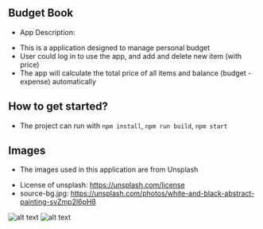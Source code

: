 ## Budget Book

- App Description:
* This is a application designed to manage personal budget
* User could log in to use the app, and add and delete new item (with price)
* The app will calculate the total price of all items and balance (budget - expense) automatically

## How to get started?
- The project can run with `npm install`, `npm run build`, `npm start`

## Images
- The images used in this application are from Unsplash
* License of unsplash: https://unsplash.com/license
* source-bg.jpg: https://unsplash.com/photos/white-and-black-abstract-painting-svZmp2l6pH8

![alt text](https://github.com/RoxyRuoming/Horror_Zone/blob/main/public/images/6250-01.png?raw=true)
![alt text](https://github.com/RoxyRuoming/Horror_Zone/blob/main/public/images/6250-02.png?raw=true)